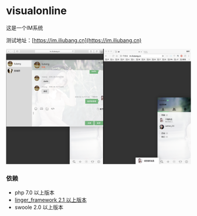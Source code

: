 # visualonline

这是一个IM系统

测试地址：[https://im.iliubang.cn](https://im.iliubang.cn)

![效果图](/screenshot/1.png)

### 依赖

- php 7.0 以上版本
- [linger_framework 2.1 以上版本](https://github.com/iliubang/linger_framework)
- swoole 2.0 以上版本

